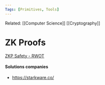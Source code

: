 ```yaml
---
Tags: [Primitives, Tools]
---
```

Related: [[Computer Science]] [[Cryptography]]
# ZK Proofs
[ZKP Safety - RWOT](https://github.com/WebOfTrustInfo/rwot9-prague/blob/master/topics-and-advance-readings/zkp-safety.md)


#### Solutions companies
   - https://starkware.co/